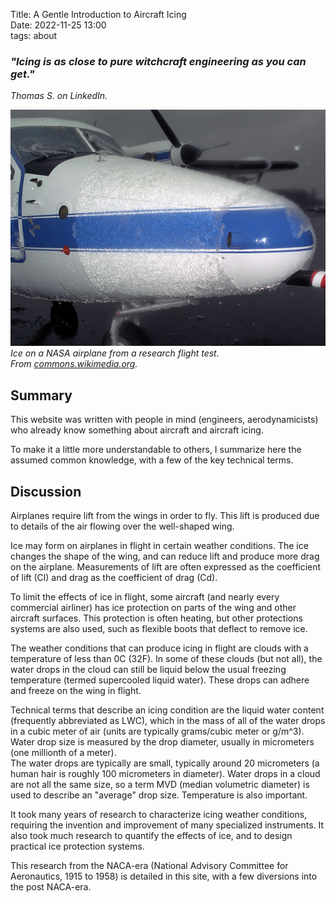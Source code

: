 Title: A Gentle Introduction to Aircraft Icing  
Date: 2022-11-25 13:00  
tags: about

### _"Icing is as close to pure witchcraft engineering as you can get."_  
_Thomas S. on LinkedIn._

![Ice on a NASA airplane from a research flight test.](images%2FIcing_on_a_plane.jpg)  
_Ice on a NASA airplane from a research flight test._  
_From [commons.wikimedia.org](https://commons.wikimedia.org/wiki/File:Icing_on_a_plane.jpg)._

## Summary 

This website was written with people in mind (engineers, aerodynamicists) who already know something about aircraft and aircraft icing.  

To make it a little more understandable to others, I summarize here the assumed 
common knowledge, with a few of the key technical terms. 

## Discussion

Airplanes require lift from the wings in order to fly. 
This lift is produced due to details of the air flowing over the well-shaped wing. 

Ice may form on airplanes in flight in certain weather conditions. 
The ice changes the shape of the wing, and can reduce lift and produce more drag on the airplane. 
Measurements of lift are often expressed as the coefficient of lift (Cl) 
and drag as the coefficient of drag (Cd). 

To limit the effects of ice in flight, some aircraft (and nearly every commercial airliner) 
has ice protection on parts of the wing and other aircraft surfaces. 
This protection is often heating, but other protections systems are also used, 
such as flexible boots that deflect to remove ice. 

The weather conditions that can produce icing in flight are clouds with a temperature of
less than 0C (32F). In some of these clouds (but not all), 
the water drops in the cloud can 
still be liquid below the usual freezing temperature (termed supercooled liquid water). 
These drops can adhere and freeze on the wing in flight.  

Technical terms that describe an icing condition are the liquid water content 
(frequently abbreviated as LWC), 
which in the mass of all of the water drops in a cubic meter of air
(units are typically grams/cubic meter or g/m^3). 
Water drop size is measured by the drop diameter, 
usually in micrometers (one millionth of a meter).  
The water drops are typically are small, typically around 20 micrometers
(a human hair is roughly 100 micrometers in diameter). 
Water drops in a cloud are not all the same size, 
so a term MVD (median volumetric diameter) is used to describe  an "average" drop size. 
Temperature is also important. 

It took many years of research to characterize icing weather conditions, 
requiring the invention and improvement of many specialized instruments. 
It also took much research to quantify the effects of ice, 
and to design practical ice protection systems. 

This research from the NACA-era (National Advisory Committee for Aeronautics, 1915 to 1958) 
is detailed in this site, 
with a few diversions into the post NACA-era. 







